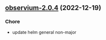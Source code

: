 

## [observium-2.0.4](https://github.com/truecharts/charts/compare/observium-2.0.3...observium-2.0.4) (2022-12-19)

### Chore

- update helm general non-major
  
  